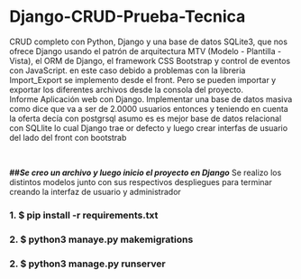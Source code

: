 # Django-CRUD-Prueba-Tecnica

CRUD completo con Python, Django y una base de datos SQLite3, que nos ofrece Django usando el patrón de arquitectura MTV (Modelo - Plantilla - Vista), el ORM de Django, el framework CSS Bootstrap y control de eventos con JavaScript. en este caso debido a problemas con la libreria Import_Export se implemento desde el front. Pero se pueden importar y exportar los diferentes archivos desde la consola del proyecto.
<br/>
Informe Aplicación web con Django.
Implementar una base de datos masiva como dice que va a ser de 2.0000 usuarios entonces y teniendo en cuenta la oferta decía con postgrsql asumo es es mejor base de datos relacional con SQLlite lo cual Django trae or defecto y luego crear interfas de usuario del lado del front con bootstrab 

<br/>

**##_Se creo un archivo y luego inicio el  proyecto en Django_**
Se realizo los distintos modelos junto con sus respectivos despliegues para terminar creando la interfaz de usuario y administrador

### 1. $ pip install -r requirements.txt
### 2. $ python3 manaye.py makemigrations 
### 2. $ python3 manage.py runserver 




